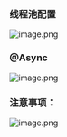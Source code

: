 

### 线程池配置

![image.png](https://xuemingde.com/pages/image/others/1617091122646-78d04495-37eb-42cf-a0a7-28974f23647b.png)

### @Async

![image.png](https://xuemingde.com/pages/image/others/1617091219237-0779b4d5-3184-49fb-a2de-e9c6dc0be764.png)

### 注意事项：

![image.png](https://xuemingde.com/pages/image/others/1617090980456-5220d9d1-6b4e-4833-a138-f4be428fbcd2.png)